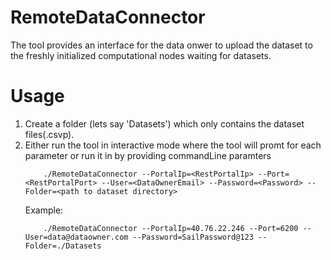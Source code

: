 # RemoteDataConnector
The tool provides an interface for the data onwer to upload the dataset to the freshly initialized computational nodes waiting for datasets.

# Usage
1. Create a folder (lets say 'Datasets') which only contains the dataset files(.csvp).
2. Either run the tool in interactive mode where the tool will promt for each parameter or run it in by providing commandLine paramters
    ```
        ./RemoteDataConnector --PortalIp=<RestPortalIp> --Port=<RestPortalPort> --User=<DataOwnerEmail> --Password=<Password> --Folder=<path to dataset directory>
    ```
    Example:
    ```
        ./RemoteDataConnector --PortalIp=40.76.22.246 --Port=6200 --User=data@dataowner.com --Password=SailPassword@123 --Folder=./Datasets
    ```

